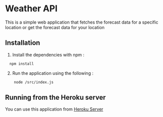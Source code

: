 
# Weather API

This is a simple web application that fetches the forecast data for 
a specific location or get the forecast data for your location




## Installation

1. Install the dependencies with npm :

```bash
  npm install 
```
2. Run the application using the following :
```bash
    node /src/index.js
```
## Running from the Heroku server

You can use this application from <a href="https://andrew-anter-weather-app.herokuapp.com/" target="_blank">Heroku Server</a> 

